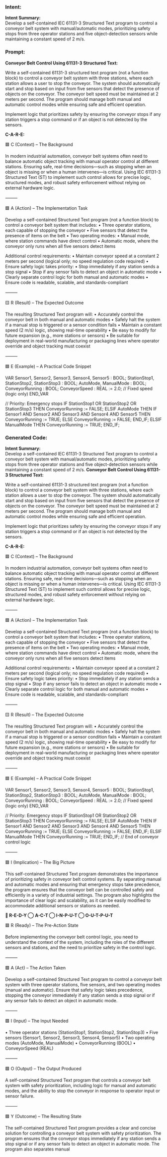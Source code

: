 ### Intent:
**Intent Summary:**  
Develop a self-contained IEC 61131-3 Structured Text program to control a conveyor belt system with manual/automatic modes, prioritizing safety stops from three operator stations and five object-detection sensors while maintaining a constant speed of 2 m/s.

### Prompt:
**Conveyor Belt Control Using 61131-3 Structured Text:**

Write a self-contained 61131-3 structured text program (not a function block) to control a conveyor belt system with three stations, where each station allows a user to stop the conveyor. The system should automatically start and stop based on input from five sensors that detect the presence of objects on the conveyor. The conveyor belt speed must be maintained at 2 meters per second. The program should manage both manual and automatic control modes while ensuring safe and efficient operation.

Implement logic that prioritizes safety by ensuring the conveyor stops if any station triggers a stop command or if an object is not detected by the sensors.

**C-A-R-E:**

🟥 C (Context) – The Background

In modern industrial automation, conveyor belt systems often need to balance automatic object tracking with manual operator control at different stations. Ensuring safe, real-time decisions—such as stopping when an object is missing or when a human intervenes—is critical. Using IEC 61131-3 Structured Text (ST) to implement such control allows for precise logic, structured modes, and robust safety enforcement without relying on external hardware logic.

⸻

🟩 A (Action) – The Implementation Task

Develop a self-contained Structured Text program (not a function block) to control a conveyor belt system that includes:
	•	Three operator stations, each capable of stopping the conveyor
	•	Five sensors that detect the presence of items on the belt
	•	Two operating modes:
	•	Manual mode, where station commands have direct control
	•	Automatic mode, where the conveyor only runs when all five sensors detect items

Additional control requirements:
	•	Maintain conveyor speed at a constant 2 meters per second (logical only; no speed regulation code required)
	•	Ensure safety logic takes priority:
	•	Stop immediately if any station sends a stop signal
	•	Stop if any sensor fails to detect an object in automatic mode
	•	Clearly separate control logic for both manual and automatic modes
	•	Ensure code is readable, scalable, and standards-compliant

⸻

🟨 R (Result) – The Expected Outcome

The resulting Structured Text program will:
	•	Accurately control the conveyor belt in both manual and automatic modes
	•	Safely halt the system if a manual stop is triggered or a sensor condition fails
	•	Maintain a constant speed (2 m/s) logic, showing real-time operability
	•	Be easy to modify for future expansion (e.g., more stations or sensors)
	•	Be suitable for deployment in real-world manufacturing or packaging lines where operator override and object tracking must coexist

⸻

🟦 E (Example) – A Practical Code Snippet

VAR
    Sensor1, Sensor2, Sensor3, Sensor4, Sensor5 : BOOL;
    StationStop1, StationStop2, StationStop3 : BOOL;
    AutoMode, ManualMode : BOOL;
    ConveyorRunning : BOOL;
    ConveyorSpeed : REAL := 2.0; // Fixed speed (logic only)
END_VAR

// Priority: Emergency stops
IF StationStop1 OR StationStop2 OR StationStop3 THEN
    ConveyorRunning := FALSE;
ELSIF AutoMode THEN
    IF Sensor1 AND Sensor2 AND Sensor3 AND Sensor4 AND Sensor5 THEN
        ConveyorRunning := TRUE;
    ELSE
        ConveyorRunning := FALSE;
    END_IF;
ELSIF ManualMode THEN
    ConveyorRunning := TRUE;
END_IF;

### Generated Code:
**Intent Summary:**  
Develop a self-contained IEC 61131-3 Structured Text program to control a conveyor belt system with manual/automatic modes, prioritizing safety stops from three operator stations and five object-detection sensors while maintaining a constant speed of 2 m/s.
**Conveyor Belt Control Using 61131-3 Structured Text:**

Write a self-contained 61131-3 structured text program (not a function block) to control a conveyor belt system with three stations, where each station allows a user to stop the conveyor. The system should automatically start and stop based on input from five sensors that detect the presence of objects on the conveyor. The conveyor belt speed must be maintained at 2 meters per second. The program should manage both manual and automatic control modes while ensuring safe and efficient operation.

Implement logic that prioritizes safety by ensuring the conveyor stops if any station triggers a stop command or if an object is not detected by the sensors.

**C-A-R-E:**

🟥 C (Context) – The Background

In modern industrial automation, conveyor belt systems often need to balance automatic object tracking with manual operator control at different stations. Ensuring safe, real-time decisions—such as stopping when an object is missing or when a human intervenes—is critical. Using IEC 61131-3 Structured Text (ST) to implement such control allows for precise logic, structured modes, and robust safety enforcement without relying on external hardware logic.

⸻

🟩 A (Action) – The Implementation Task

Develop a self-contained Structured Text program (not a function block) to control a conveyor belt system that includes:
	•	Three operator stations, each capable of stopping the conveyor
	•	Five sensors that detect the presence of items on the belt
	•	Two operating modes:
	•	Manual mode, where station commands have direct control
	•	Automatic mode, where the conveyor only runs when all five sensors detect items

Additional control requirements:
	•	Maintain conveyor speed at a constant 2 meters per second (logical only; no speed regulation code required)
	•	Ensure safety logic takes priority:
	•	Stop immediately if any station sends a stop signal
	•	Stop if any sensor fails to detect an object in automatic mode
	•	Clearly separate control logic for both manual and automatic modes
	•	Ensure code is readable, scalable, and standards-compliant

⸻

🟨 R (Result) – The Expected Outcome

The resulting Structured Text program will:
	•	Accurately control the conveyor belt in both manual and automatic modes
	•	Safely halt the system if a manual stop is triggered or a sensor condition fails
	•	Maintain a constant speed (2 m/s) logic, showing real-time operability
	•	Be easy to modify for future expansion (e.g., more stations or sensors)
	•	Be suitable for deployment in real-world manufacturing or packaging lines where operator override and object tracking must coexist

⸻

🟦 E (Example) – A Practical Code Snippet

VAR
    Sensor1, Sensor2, Sensor3, Sensor4, Sensor5 : BOOL;
    StationStop1, StationStop2, StationStop3 : BOOL;
    AutoMode, ManualMode : BOOL;
    ConveyorRunning : BOOL;
    ConveyorSpeed : REAL := 2.0; // Fixed speed (logic only)
END_VAR

// Priority: Emergency stops
IF StationStop1 OR StationStop2 OR StationStop3 THEN
    ConveyorRunning := FALSE;
ELSIF AutoMode THEN
    IF Sensor1 AND Sensor2 AND Sensor3 AND Sensor4 AND Sensor5 THEN
        ConveyorRunning := TRUE;
    ELSE
        ConveyorRunning := FALSE;
    END_IF;
ELSIF ManualMode THEN
    ConveyorRunning := TRUE;
END_IF; // End of conveyor control logic

⸻

🟥 I (Implication) – The Big Picture

This self-contained Structured Text program demonstrates the importance of prioritizing safety in conveyor belt control systems. By separating manual and automatic modes and ensuring that emergency stops take precedence, the program ensures that the conveyor belt can be controlled safely and efficiently in a variety of industrial settings. The program also highlights the importance of clear logic and scalability, as it can be easily modified to accommodate additional sensors or stations as needed.

**🔴 R-E-D-Y ◯** **A-C-T ◯ I-N-P-U-T ◯ O-U-T-P-U-T**

🟥 R (Ready) – The Pre-Action State

Before implementing the conveyor belt control logic, you need to understand the context of the system, including the roles of the different sensors and stations, and the need to prioritize safety in the control logic.

⸻

🟩 A (Act) – The Action Taken

Develop a self-contained Structured Text program to control a conveyor belt system with three operator stations, five sensors, and two operating modes (manual and automatic). Ensure that safety logic takes precedence, stopping the conveyor immediately if any station sends a stop signal or if any sensor fails to detect an object in automatic mode.

⸻

🟩 I (Input) – The Input Needed

•	Three operator stations (StationStop1, StationStop2, StationStop3)
•	Five sensors (Sensor1, Sensor2, Sensor3, Sensor4, Sensor5)
•	Two operating modes (AutoMode, ManualMode)
•	ConveyorRunning (BOOL)
•	ConveyorSpeed (REAL)

⸻

🟩 O (Output) – The Output Produced

A self-contained Structured Text program that controls a conveyor belt system with safety prioritization, including logic for manual and automatic modes, and the ability to stop the conveyor in response to operator input or sensor failure.

⸻

🟩 Y (Outcome) – The Resulting State

The self-contained Structured Text program provides a clear and concise solution for controlling a conveyor belt system with safety prioritization. The program ensures that the conveyor stops immediately if any station sends a stop signal or if any sensor fails to detect an object in automatic mode. The program also separates manual
